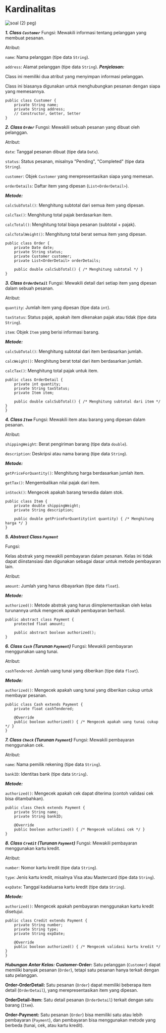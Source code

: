 # Kardinalitas

![soal (2)](https://github.com/user-attachments/assets/81682793-fb63-41b1-a131-ba04363cddce)
peg)

***1. Class ```Customer```***
Fungsi:
Mewakili informasi tentang pelanggan yang membuat pesanan.

Atribut:

```name```: Nama pelanggan (tipe data ```String```).

```address```: Alamat pelanggan (tipe data ```String```).
***Penjelasan:***

Class ini memiliki dua atribut yang menyimpan informasi pelanggan.

Class ini biasanya digunakan untuk menghubungkan pesanan dengan siapa yang memesannya.
```
public class Customer {
    private String name;
    private String address;
    // Constructor, Getter, Setter
}
```
***2. Class ```Order```***
Fungsi:
Mewakili sebuah pesanan yang dibuat oleh pelanggan.

Atribut:

```date```: Tanggal pesanan dibuat (tipe data ```Date```).

```status```: Status pesanan, misalnya "Pending", "Completed" (tipe data ```String```).

```customer```: Objek ```Customer``` yang merepresentasikan siapa yang memesan.

```orderDetails```: Daftar item yang dipesan (```List<OrderDetail>```).

***Metode:***

```calcSubTotal()```: Menghitung subtotal dari semua item yang dipesan.

```calcTax()```: Menghitung total pajak berdasarkan item.

```calcTotal()```: Menghitung total biaya pesanan (subtotal + pajak).

```calcTotalWeight()```: Menghitung total berat semua item yang dipesan.

```
public class Order {
    private Date date;
    private String status;
    private Customer customer;
    private List<OrderDetail> orderDetails;

    public double calcSubTotal() { /* Menghitung subtotal */ }
}
```
***3. Class ```OrderDetail```***
Fungsi:
Mewakili detail dari setiap item yang dipesan dalam sebuah pesanan.

Atribut:

```quantity```: Jumlah item yang dipesan (tipe data ```int```).

```taxStatus```: Status pajak, apakah item dikenakan pajak atau tidak (tipe data ```String```).

```item```: Objek ```Item``` yang berisi informasi barang.

***Metode:***

```calcSubTotal()```: Menghitung subtotal dari item berdasarkan jumlah.

```calcWeight()```: Menghitung berat total dari item berdasarkan jumlah.

```calcTax()```: Menghitung total pajak untuk item.
```
public class OrderDetail {
    private int quantity;
    private String taxStatus;
    private Item item;

    public double calcSubTotal() { /* Menghitung subtotal dari item */ }
}
```
***4. Class ```Item```***
Fungsi:
Mewakili item atau barang yang dipesan dalam pesanan.

Atribut:

```shippingWeight```: Berat pengiriman barang (tipe data ```double```).

```description```: Deskripsi atau nama barang (tipe data ```String```).

***Metode:***

```getPriceForQuantity()```: Menghitung harga berdasarkan jumlah item.

```getTax()```: Mengembalikan nilai pajak dari item.

```inStock()```: Mengecek apakah barang tersedia dalam stok.
```
public class Item {
    private double shippingWeight;
    private String description;

    public double getPriceForQuantity(int quantity) { /* Menghitung harga */ }
}
```
***5. Abstract Class ```Payment```***

Fungsi:

Kelas abstrak yang mewakili pembayaran dalam pesanan. Kelas ini tidak dapat diinstansiasi dan digunakan sebagai dasar untuk metode pembayaran lain.

Atribut:

```amount```: Jumlah yang harus dibayarkan (tipe data ```float```).

***Metode:***

```authorized()```: Metode abstrak yang harus diimplementasikan oleh kelas turunannya untuk mengecek apakah pembayaran berhasil.
```
public abstract class Payment {
    protected float amount;

    public abstract boolean authorized();
}
```
***6. Class ```Cash``` (Turunan ```Payment```)***
Fungsi:
Mewakili pembayaran menggunakan uang tunai.

Atribut:

```cashTendered```: Jumlah uang tunai yang diberikan (tipe data ```float```).

***Metode:***

```authorized()```: Mengecek apakah uang tunai yang diberikan cukup untuk membayar pesanan.
```
public class Cash extends Payment {
    private float cashTendered;

    @Override
    public boolean authorized() { /* Mengecek apakah uang tunai cukup */ }
}
```
***7. Class ```Check``` (Turunan ```Payment```)***
Fungsi:
Mewakili pembayaran menggunakan cek.

Atribut:

```name```: Nama pemilik rekening (tipe data ```String```).

```bankID```: Identitas bank (tipe data ```String```).

***Metode:***

```authorized()```: Mengecek apakah cek dapat diterima (contoh validasi cek bisa ditambahkan).
```
public class Check extends Payment {
    private String name;
    private String bankID;

    @Override
    public boolean authorized() { /* Mengecek validasi cek */ }
}
```
***8. Class ```Credit``` (Turunan ```Payment```)***
Fungsi:
Mewakili pembayaran menggunakan kartu kredit.

Atribut:

```number```: Nomor kartu kredit (tipe data ```String```).

```type```: Jenis kartu kredit, misalnya Visa atau Mastercard (tipe data ```String```).

```expDate```: Tanggal kadaluarsa kartu kredit (tipe data ```String```).

***Metode:***

```authorized()```: Mengecek apakah pembayaran menggunakan kartu kredit disetujui.
```
public class Credit extends Payment {
    private String number;
    private String type;
    private String expDate;

    @Override
    public boolean authorized() { /* Mengecek validasi kartu kredit */ }
}
```
***Hubungan Antar Kelas:***
**Customer-Order:**
Satu pelanggan (```Customer```) dapat memiliki banyak pesanan (```Order```), tetapi satu pesanan hanya terkait dengan satu pelanggan.

**Order-OrderDetail:**
Satu pesanan (```Order```) dapat memiliki beberapa item detail (```OrderDetail```), yang merepresentasikan item yang dipesan.

**OrderDetail-Item:**
Satu detail pesanan (```OrderDetail```) terkait dengan satu barang (```Item```).

**Order-Payment:**
Satu pesanan (```Order```) bisa memiliki satu atau lebih pembayaran (```Payment```), dan pembayaran bisa menggunakan metode yang berbeda (tunai, cek, atau kartu kredit).
